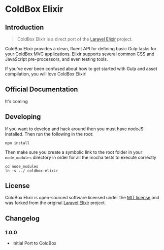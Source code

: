 # ColdBox Elixir

## Introduction

> ColdBox Elixir is a direct port of the [Laravel Elixir](https://github.com/laravel/elixir) project.

ColdBox Elixir provides a clean, fluent API for defining basic Gulp tasks for your ColdBox MVC applications. Elixir supports several common CSS and JavaScript pre-processors, and even testing tools.

If you've ever been confused about how to get started with Gulp and asset compilation, you will love ColdBox Elixir!


## Official Documentation

It's coming

## Developing

If you want to develop and hack around then you must have nodeJS installed. Then run the following in the root:

```
npm install
```

Then make sure you create a symbolic link to the root folder in your `node_modules` directory in order for all the mocha tests to execute correctly
```
cd node_modules
ln -s ../ coldbox-elixir
```

## License

ColdBox Elixir is open-sourced software licensed under the [MIT license](http://opensource.org/licenses/MIT) and was forked from the original [Laravel Elixir](https://github.com/laravel/elixir) project.

## Changelog

### 1.0.0

- Initial Port to ColdBox